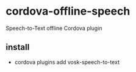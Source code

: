 # cordova-offline-speech
Speech-to-Text offline Cordova plugin
## install
- cordova plugins add vosk-speech-to-text
